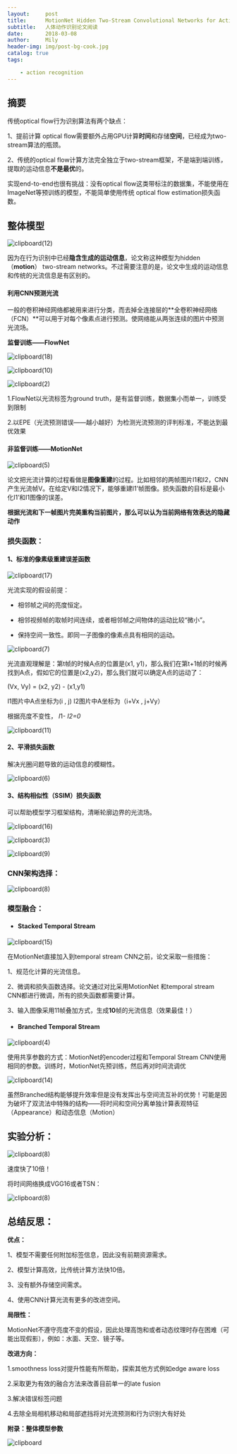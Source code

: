 ```yaml
---
layout:     post
title:      MotionNet Hidden Two-Stream Convolutional Networks for Action Recognition
subtitle:   人体动作识别论文阅读
date:       2018-03-08
author:     Mily
header-img: img/post-bg-cook.jpg
catalog: true
tags:

    - action recognition
---
```


## 摘要

传统optical flow行为识别算法有两个缺点：

1、提前计算 optical flow需要额外占用GPU计算**时间**和存储**空间**，已经成为two-stream算法的瓶颈。

2、传统的optical flow计算方法完全独立于two-stream框架，不是端到端训练，提取的运动信息**不是最优**的。

实现end-to-end也很有挑战：没有optical flow这类带标注的数据集，不能使用在ImageNet等预训练的模型，不能简单使用传统 optical flow estimation损失函数。



## **整体模型**

![clipboard(12)](/../img/2018-03-08-MotionNet-Hidden-Two-Stream-Convolutional-Networks-for-Action-Recognition/clipboard(12).png)

因为在行为识别中已经**隐含生成的运动信息**，论文称这种模型为hidden （**motion**） two-stream networks。不过需要注意的是，论文中生成的运动信息和传统的光流信息是有区别的。

#### **利用CNN预测光流**

一般的卷积神经网络都被用来进行分类，而去掉全连接层的**全卷积神经网络（FCN）**可以用于对每个像素点进行预测。使网络能从两张连续的图片中预测光流场。

**监督训练——FlowNet**

![clipboard(18)](/../img/2018-03-08-MotionNet-Hidden-Two-Stream-Convolutional-Networks-for-Action-Recognition/clipboard(18).png)

![clipboard(10)](/../img/2018-03-08-MotionNet-Hidden-Two-Stream-Convolutional-Networks-for-Action-Recognition/clipboard(10).png)

![clipboard(2)](/../img/2018-03-08-MotionNet-Hidden-Two-Stream-Convolutional-Networks-for-Action-Recognition/clipboard(2).png)

1.FlowNet以光流标签为ground truth，是有监督训练，数据集小而单一，训练受到限制

2.以EPE（光流预测错误——越小越好）为检测光流预测的评判标准，不能达到最优效果

#### **非监督训练——MotionNet**

![clipboard(5)](/../img/2018-03-08-MotionNet-Hidden-Two-Stream-Convolutional-Networks-for-Action-Recognition/clipboard(5).png)

论文把光流计算的过程看做是**图像重建**的过程。比如相邻的两帧图片I1和I2，CNN产生光流帧V。在给定V和I2情况下，能够重建I1’帧图像。损失函数的目标是最小化I1’和I1图像的误差。

**根据光流和下一帧图片完美重构当前图片，那么可以认为当前网络有效表达的隐藏动作**

### **损失函数：**

#### 1、标准的像素级重建误差函数

![clipboard(17)](/../img/2018-03-08-MotionNet-Hidden-Two-Stream-Convolutional-Networks-for-Action-Recognition/clipboard(17).png)

光流实现的假设前提：

- 相邻帧之间的亮度恒定。

- 相邻视频帧的取帧时间连续，或者相邻帧之间物体的运动比较“微小”。

- 保持空间一致性。即同一子图像的像素点具有相同的运动。

![clipboard(7)](/../img/2018-03-08-MotionNet-Hidden-Two-Stream-Convolutional-Networks-for-Action-Recognition/clipboard(7).png)

光流直观理解是：第t帧的时候A点的位置是(x1, y1)，那么我们在第t+1帧的时候再找到A点，假如它的位置是(x2,y2)，那么我们就可以确定A点的运动了：

(Vx, Vy) = (x2, y2) - (x1,y1)

I1图片中A点坐标为(i , j)   I2图片中A坐标为（i+Vx , j+Vy）

根据亮度不变性， *I*1- *I2=0*

![clipboard(11)](/../img/2018-03-08-MotionNet-Hidden-Two-Stream-Convolutional-Networks-for-Action-Recognition/clipboard(11).png)

#### 2、平滑损失函数

解决光圈问题导致的运动信息的模糊性。

![clipboard(6)](/../img/2018-03-08-MotionNet-Hidden-Two-Stream-Convolutional-Networks-for-Action-Recognition/clipboard(6).png)

#### 3、结构相似性（SSIM）损失函数

可以帮助模型学习框架结构，清晰轮廓边界的光流场。

![clipboard(16)](/../img/2018-03-08-MotionNet-Hidden-Two-Stream-Convolutional-Networks-for-Action-Recognition/clipboard(16).png)

![clipboard(3)](/../img/2018-03-08-MotionNet-Hidden-Two-Stream-Convolutional-Networks-for-Action-Recognition/clipboard(3).png)

![clipboard(9)](/../img/2018-03-08-MotionNet-Hidden-Two-Stream-Convolutional-Networks-for-Action-Recognition/clipboard(9).png)

### **CNN架构选择：**

![clipboard(8)](/../img/2018-03-08-MotionNet-Hidden-Two-Stream-Convolutional-Networks-for-Action-Recognition/clipboard(13).png)

### **模型融合：**

- #### **Stacked Temporal Stream**

![clipboard(15)](/../img/2018-03-08-MotionNet-Hidden-Two-Stream-Convolutional-Networks-for-Action-Recognition/clipboard(15).png)

在MotionNet直接加入到temporal stream CNN之前，论文采取一些措施：

1、规范化计算的光流信息。

2、微调和损失函数选择。论文通过对比采用MotionNet 和temporal stream CNN都进行微调，所有的损失函数都需要计算。

3、输入图像采用11帧叠加方式，生成**10**帧的光流信息（效果最佳！）

- #### **Branched Temporal Stream**

![clipboard(4)](/../img/2018-03-08-MotionNet-Hidden-Two-Stream-Convolutional-Networks-for-Action-Recognition/clipboard(4).png)

使用共享参数的方式：MotionNet的encoder过程和Temporal Stream CNN使用相同的参数。训练时，MotionNet先预训练，然后再对时间流调优

![clipboard(14)](/../img/2018-03-08-MotionNet-Hidden-Two-Stream-Convolutional-Networks-for-Action-Recognition/clipboard(14).png)

虽然Branched结构能够提升效率但是没有发挥出与空间流互补的优势！可能是因为破坏了双流法中特殊的结构——将时间和空间分离单独计算表观特征（Appearance）和动态信息（Motion）

## **实验分析：**

![clipboard(8)](/../img/2018-03-08-MotionNet-Hidden-Two-Stream-Convolutional-Networks-for-Action-Recognition/clipboard(1).png)

速度快了10倍！

将时间网络换成VGG16或者TSN：

![clipboard(8)](/../img/2018-03-08-MotionNet-Hidden-Two-Stream-Convolutional-Networks-for-Action-Recognition/clipboard(8).png)



## **总结反思：**

**优点：**

1、模型不需要任何附加标签信息，因此没有前期资源需求。

2、模型计算高效，比传统计算方法快10倍。

3、没有额外存储空间需求。

4、使用CNN计算光流有更多的改进空间。

**局限性：**

MotionNet不遵守亮度不变的假设，因此处理高饱和或者动态纹理时存在困难（可能出现假影），例如：水面、天空、镜子等。

**改进方向：**

1.smoothness loss对提升性能有所帮助，探索其他方式例如edge aware loss

2.采取更为有效的融合方法来改善目前单一的late fusion

3.解决错误标签问题

4.去除全局相机移动和局部遮挡将对光流预测和行为识别大有好处



**附录：整体模型参数**

![clipboard](/../img/2018-03-08-MotionNet-Hidden-Two-Stream-Convolutional-Networks-for-Action-Recognition/clipboard.png)